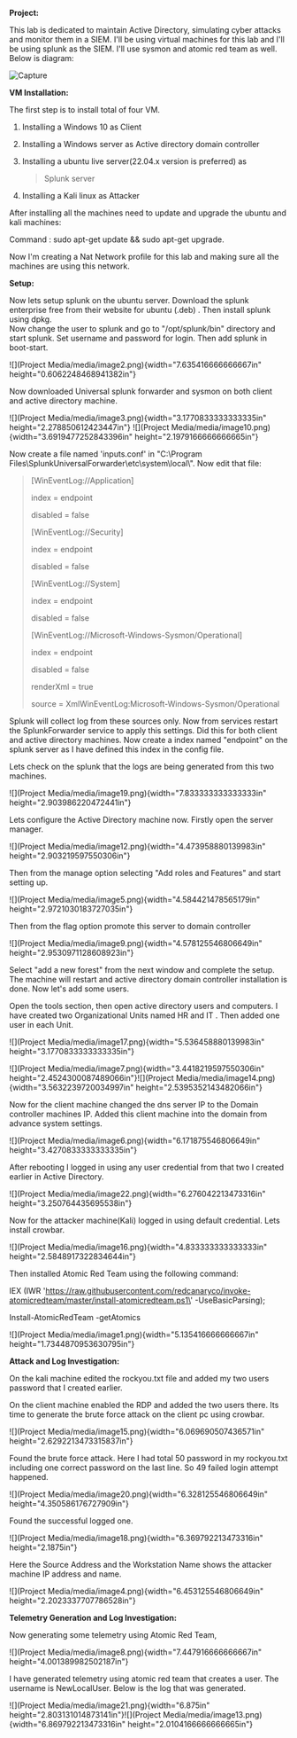 **Project:**

This lab is dedicated to maintain Active Directory, simulating cyber
attacks and monitor them in a SIEM. I'll be using virtual machines for
this lab and I'll be using splunk as the SIEM. I'll use sysmon and
atomic red team as well. Below is diagram:

![Capture]([https://github.com/blwhit/EDR-Attack-and-Defense/assets/141170960/75977c64-7faa-4b38-a5ad-1824cec2e508](https://github.com/muja789/Active-Directory-Project/blob/main/Active%20Directory%20Project/Project%20Media/media/image11.png))

**VM Installation:**

The first step is to install total of four VM.

1.  Installing a Windows 10 as Client

2.  Installing a Windows server as Active directory domain controller

3.  Installing a ubuntu live server(22.04.x version is preferred) as
    > Splunk server

4.  Installing a Kali linux as Attacker

After installing all the machines need to update and upgrade the ubuntu
and kali machines:

Command : sudo apt-get update && sudo apt-get upgrade.

Now I'm creating a Nat Network profile for this lab and making sure all
the machines are using this network.

**Setup:**

Now lets setup splunk on the ubuntu server. Download the splunk
enterprise free from their website for ubuntu (.deb) . Then install
splunk using dpkg.\
Now change the user to splunk and go to "/opt/splunk/bin" directory and
start splunk. Set username and password for login. Then add splunk in
boot-start.

![](Project Media/media/image2.png){width="7.635416666666667in"
height="0.6062248468941382in"}

Now downloaded Universal splunk forwarder and sysmon on both client and
active directory machine.

![](Project Media/media/image3.png){width="3.1770833333333335in"
height="2.278850612423447in"}
![](Project Media/media/image10.png){width="3.6919477252843396in"
height="2.1979166666666665in"}

Now create a file named 'inputs.conf' in "C:\\Program
Files\\SplunkUniversalForwarder\\etc\\system\\local\\". Now edit that
file:

> \[WinEventLog://Application\]
>
> index = endpoint
>
> disabled = false
>
> \[WinEventLog://Security\]
>
> index = endpoint
>
> disabled = false
>
> \[WinEventLog://System\]
>
> index = endpoint
>
> disabled = false
>
> \[WinEventLog://Microsoft-Windows-Sysmon/Operational\]
>
> index = endpoint
>
> disabled = false
>
> renderXml = true
>
> source = XmlWinEventLog:Microsoft-Windows-Sysmon/Operational

Splunk will collect log from these sources only. Now from services
restart the SplunkForwarder service to apply this settings. Did this for
both client and active directory machines. Now create a index named
"endpoint" on the splunk server as I have defined this index in the
config file.

Lets check on the splunk that the logs are being generated from this two
machines.

![](Project Media/media/image19.png){width="7.833333333333333in"
height="2.903986220472441in"}

Lets configure the Active Directory machine now. Firstly open the server
manager.

![](Project Media/media/image12.png){width="4.473958880139983in"
height="2.903219597550306in"}

Then from the manage option selecting "Add roles and Features" and start
setting up.

![](Project Media/media/image5.png){width="4.584421478565179in"
height="2.9721030183727035in"}

Then from the flag option promote this server to domain controller

![](Project Media/media/image9.png){width="4.578125546806649in"
height="2.9530971128608923in"}

Select "add a new forest" from the next window and complete the setup.
The machine will restart and active directory domain controller
installation is done. Now let\'s add some users.

Open the tools section, then open active directory users and computers.
I have created two Organizational Units named HR and IT . Then added one
user in each Unit.

![](Project Media/media/image17.png){width="5.536458880139983in"
height="3.1770833333333335in"}

![](Project Media/media/image7.png){width="3.4418219597550306in"
height="2.4524300087489066in"}![](Project Media/media/image14.png){width="3.5632239720034997in"
height="2.5395352143482066in"}

Now for the client machine changed the dns server IP to the Domain
controller machines IP. Added this client machine into the domain from
advance system settings.

![](Project Media/media/image6.png){width="6.171875546806649in"
height="3.4270833333333335in"}

After rebooting I logged in using any user credential from that two I
created earlier in Active Directory.

![](Project Media/media/image22.png){width="6.276042213473316in"
height="3.250764435695538in"}

Now for the attacker machine(Kali) logged in using default credential.
Lets install crowbar.

![](Project Media/media/image16.png){width="4.833333333333333in"
height="2.5848917322834644in"}

Then installed Atomic Red Team using the following command:

IEX (IWR
\'https://raw.githubusercontent.com/redcanaryco/invoke-atomicredteam/master/install-atomicredteam.ps1\'
-UseBasicParsing);

Install-AtomicRedTeam -getAtomics

![](Project Media/media/image1.png){width="5.135416666666667in"
height="1.7344870953630795in"}

**Attack and Log Investigation:**

On the kali machine edited the rockyou.txt file and added my two users
password that I created earlier.

On the client machine enabled the RDP and added the two users there. Its
time to generate the brute force attack on the client pc using crowbar.

![](Project Media/media/image15.png){width="6.069690507436571in"
height="2.6292213473315837in"}

Found the brute force attack. Here I had total 50 password in my
rockyou.txt including one correct password on the last line. So 49
failed login attempt happened.

![](Project Media/media/image20.png){width="6.328125546806649in"
height="4.350586176727909in"}

Found the successful logged one.

![](Project Media/media/image18.png){width="6.369792213473316in"
height="2.1875in"}

Here the Source Address and the Workstation Name shows the attacker
machine IP address and name.

![](Project Media/media/image4.png){width="6.453125546806649in"
height="2.2023337707786528in"}

**Telemetry Generation and Log Investigation:**

Now generating some telemetry using Atomic Red Team,

![](Project Media/media/image8.png){width="7.447916666666667in"
height="4.001389982502187in"}

I have generated telemetry using atomic red team that creates a user.
The username is NewLocalUser. Below is the log that was generated.

![](Project Media/media/image21.png){width="6.875in"
height="2.803131014873141in"}![](Project Media/media/image13.png){width="6.869792213473316in"
height="2.0104166666666665in"}
